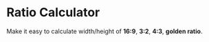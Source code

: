 # Ratio Calculator

Make it easy to calculate width/height of **16:9**, **3:2**, **4:3**, **golden ratio**.
